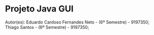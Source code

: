 # Projeto Java GUI

Autor(es):
Eduardo Cardoso Fernandes Neto - (6º Semestre) - 9197350;
Thiago Santos - (6º Semestre) - 9197350;